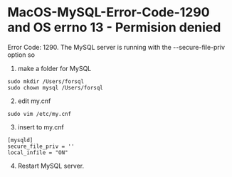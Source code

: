 # MacOS-MySQL-Error-Code-1290 and OS errno 13 - Permision denied
Error Code: 1290. The MySQL server is running with the --secure-file-priv option so

1. make a folder for MySQL
~~~
sudo mkdir /Users/forsql
sudo chown mysql /Users/forsql
~~~

2. edit my.cnf
~~~ shell
sudo vim /etc/my.cnf
~~~

3. insert to my.cnf
~~~
[mysqld]
secure_file_priv = ''
local_infile = "ON"
~~~

4. Restart MySQL server.

